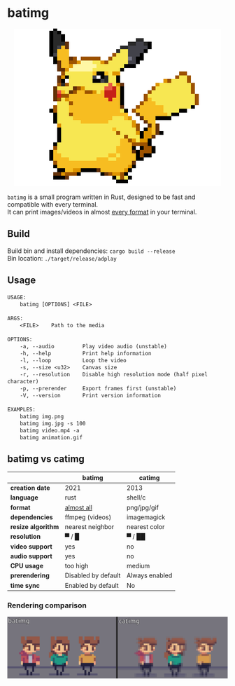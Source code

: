 # batimg
<p align="center">
  <img src="./demo.gif">
</p>

`batimg` is a small program written in Rust, designed to be fast and compatible with every terminal.   
It can print images/videos in almost [every format](https://ffmpeg.org/ffmpeg-formats.html) in your terminal.

## Build
Build bin and install dependencies: `cargo build --release`  
Bin location: `./target/release/adplay`

## Usage
```
USAGE:
    batimg [OPTIONS] <FILE>

ARGS:
    <FILE>    Path to the media

OPTIONS:
    -a, --audio         Play video audio (unstable)
    -h, --help          Print help information
    -l, --loop          Loop the video 
    -s, --size <u32>    Canvas size
    -r, --resolution    Disable high resolution mode (half pixel character)
    -p, --prerender     Export frames first (unstable)
    -V, --version       Print version information

EXAMPLES: 
    batimg img.png
    batimg img.jpg -s 100
    batimg video.mp4 -a
    batimg animation.gif
```

## batimg vs catimg

|                      | **batimg**                                           | **catimg**     |
|----------------------|------------------------------------------------------|----------------|
| **creation date**    | 2021                                                 | 2013           |
| **language**         | rust                                                 | shell/c        |
| **format**           | [almost all](https://ffmpeg.org/ffmpeg-formats.html) | png/jpg/gif    |
| **dependencies**     | ffmpeg (videos)                                      | imagemagick    |
| **resize algorithm** | nearest neighbor                                     | nearest color  |
| **resolution**       | ▀ / █                                                | ▀ / ██         |
| **video support**    | yes                                                  | no             |
| **audio support**    | yes                                                  | no             |
| **CPU usage**        | too high                                             | medium         |
| **prerendering**     | Disabled by default                                  | Always enabled |
| **time sync**        | Enabled by default                                   | No             |

### Rendering comparison

![Rendering comparison](rendering.gif)

